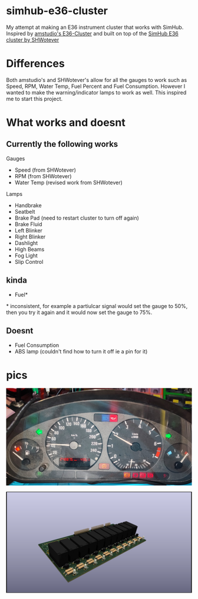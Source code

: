 # simhub-e36-cluster
My attempt at making an E36 instrument cluster that works with SimHub. Inspired by [amstudio's E36-Cluster](https://github.com/AM-STUDIO/E36-Cluster-SIMHUB) and built on top of the [SimHub E36 cluster by SHWotever](https://github.com/SHWotever/SimHub/wiki/BMW-E36-Cluster-Setup)

# Differences
Both amstudio's and SHWotever's allow for all the gauges to work such as Speed, RPM, Water Temp, Fuel Percent and Fuel Consumption. However I wanted to make the warning/indicator lamps to work as well. This inspired me to start this project.

# What works and doesnt
## Currently the following works
Gauges
* Speed (from SHWotever)
* RPM (from SHWotever)
* Water Temp (revised work from SHWotever)

Lamps
* Handbrake
* Seatbelt
* Brake Pad (need to restart cluster to turn off again)
* Brake Fluid
* Left Blinker
* Right Blinker
* Dashlight
* High Beams
* Fog Light
* Slip Control

## kinda
* Fuel*

\* inconsistent, for example a partiulcar signal would set the gauge to 50%, then you try it again and it would now set the gauge to 75%. 

## Doesnt
* Fuel Consumption
* ABS lamp (couldn't find how to turn it off ie a pin for it)

# pics
![e36 cluster irl](e36Cluster-irl.jpg)

![e36 cluster pcb](e36Cluster-pcb3d.png)

<!--This is an image ![e36 cluster pcb](e36Cluster-pcb3d.png){:height="50" width="50px"}

 This is an image <img src="e36Cluster-pcb3d.png" alt="Alt Text" style="height:40px; width:80px;"> -->

